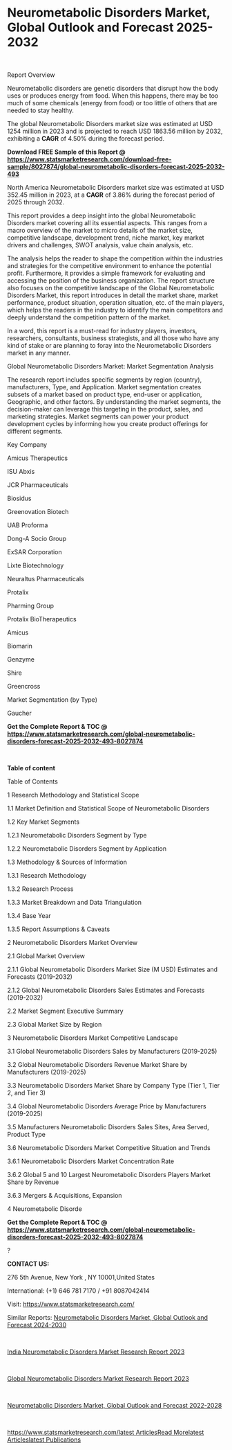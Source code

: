 <h1>Neurometabolic Disorders Market, Global Outlook and Forecast 2025-2032</h1><br/><p>Report Overview</p>
 
 
 
 <p>Neurometabolic disorders are genetic disorders that disrupt how the body uses or produces energy from food. When this happens, there may be too much of some chemicals (energy from food) or too little of others that are needed to stay healthy.</p>
 
 
 
 <p>The global Neurometabolic Disorders market size was estimated at USD 1254 million in 2023 and is projected to reach USD 1863.56 million by 2032, exhibiting a <strong>CAGR</strong> of 4.50% during the forecast period.</p>
 
 
 
 <p><strong>Download FREE Sample of this Report @ <a href="https://www.statsmarketresearch.com/download-free-sample/8027874/global-neurometabolic-disorders-forecast-2025-2032-493">https://www.statsmarketresearch.com/download-free-sample/8027874/global-neurometabolic-disorders-forecast-2025-2032-493</a></strong></p>
 
 
 
 <p>North America Neurometabolic Disorders market size was estimated at USD 352.45 million in 2023, at a <strong>CAGR</strong> of 3.86% during the forecast period of 2025 through 2032.</p>
 
 
 
 <p>This report provides a deep insight into the global Neurometabolic Disorders market covering all its essential aspects. This ranges from a macro overview of the market to micro details of the market size, competitive landscape, development trend, niche market, key market drivers and challenges, SWOT analysis, value chain analysis, etc.</p>
 
 
 
 <p>The analysis helps the reader to shape the competition within the industries and strategies for the competitive environment to enhance the potential profit. Furthermore, it provides a simple framework for evaluating and accessing the position of the business organization. The report structure also focuses on the competitive landscape of the Global Neurometabolic Disorders Market, this report introduces in detail the market share, market performance, product situation, operation situation, etc. of the main players, which helps the readers in the industry to identify the main competitors and deeply understand the competition pattern of the market.</p>
 
 
 
 <p>In a word, this report is a must-read for industry players, investors, researchers, consultants, business strategists, and all those who have any kind of stake or are planning to foray into the Neurometabolic Disorders market in any manner.</p>
 
 
 
 <p>Global Neurometabolic Disorders Market: Market Segmentation Analysis</p>
 
 
 
 <p>The research report includes specific segments by region (country), manufacturers, Type, and Application. Market segmentation creates subsets of a market based on product type, end-user or application, Geographic, and other factors. By understanding the market segments, the decision-maker can leverage this targeting in the product, sales, and marketing strategies. Market segments can power your product development cycles by informing how you create product offerings for different segments.</p>
 
 
 
 <p>Key Company</p>
 
 
 
 <p>Amicus Therapeutics</p>
 
 
 
 <p>ISU Abxis</p>
 
 
 
 <p>JCR Pharmaceuticals</p>
 
 
 
 <p>Biosidus</p>
 
 
 
 <p>Greenovation Biotech</p>
 
 
 
 <p>UAB Proforma</p>
 
 
 
 <p>Dong-A Socio Group</p>
 
 
 
 <p>ExSAR Corporation</p>
 
 
 
 <p>Lixte Biotechnology</p>
 
 
 
 <p>Neuraltus Pharmaceuticals</p>
 
 
 
 <p>Protalix</p>
 
 
 
 <p>Pharming Group</p>
 
 
 
 <p>Protalix BioTherapeutics</p>
 
 
 
 <p>Amicus</p>
 
 
 
 <p>Biomarin</p>
 
 
 
 <p>Genzyme</p>
 
 
 
 <p>Shire</p>
 
 
 
 <p>Greencross</p>
 
 
 
 <p>Market Segmentation (by Type)</p>
 
 
 
 <p>Gaucher</p>
 
 
 
 <div><b>Get the Complete Report & TOC @ <a href="https://www.statsmarketresearch.com/global-neurometabolic-disorders-forecast-2025-2032-493-8027874">https://www.statsmarketresearch.com/global-neurometabolic-disorders-forecast-2025-2032-493-8027874</a></b></div>
 
 
 
 <p><br />
 
 <b>Table of content</b></p>
 
 
 
 <p>Table of Contents<br />
 
 1 Research Methodology and Statistical Scope<br />
 
 1.1 Market Definition and Statistical Scope of Neurometabolic Disorders<br />
 
 1.2 Key Market Segments<br />
 
 1.2.1 Neurometabolic Disorders Segment by Type<br />
 
 1.2.2 Neurometabolic Disorders Segment by Application<br />
 
 1.3 Methodology & Sources of Information<br />
 
 1.3.1 Research Methodology<br />
 
 1.3.2 Research Process<br />
 
 1.3.3 Market Breakdown and Data Triangulation<br />
 
 1.3.4 Base Year<br />
 
 1.3.5 Report Assumptions & Caveats<br />
 
 2 Neurometabolic Disorders Market Overview<br />
 
 2.1 Global Market Overview<br />
 
 2.1.1 Global Neurometabolic Disorders Market Size (M USD) Estimates and Forecasts (2019-2032)<br />
 
 2.1.2 Global Neurometabolic Disorders Sales Estimates and Forecasts (2019-2032)<br />
 
 2.2 Market Segment Executive Summary<br />
 
 2.3 Global Market Size by Region<br />
 
 3 Neurometabolic Disorders Market Competitive Landscape<br />
 
 3.1 Global Neurometabolic Disorders Sales by Manufacturers (2019-2025)<br />
 
 3.2 Global Neurometabolic Disorders Revenue Market Share by Manufacturers (2019-2025)<br />
 
 3.3 Neurometabolic Disorders Market Share by Company Type (Tier 1, Tier 2, and Tier 3)<br />
 
 3.4 Global Neurometabolic Disorders Average Price by Manufacturers (2019-2025)<br />
 
 3.5 Manufacturers Neurometabolic Disorders Sales Sites, Area Served, Product Type<br />
 
 3.6 Neurometabolic Disorders Market Competitive Situation and Trends<br />
 
 3.6.1 Neurometabolic Disorders Market Concentration Rate<br />
 
 3.6.2 Global 5 and 10 Largest Neurometabolic Disorders Players Market Share by Revenue<br />
 
 3.6.3 Mergers & Acquisitions, Expansion<br />
 
 4 Neurometabolic Disorde</p>
 
 
 
 <div><b>Get the Complete Report & TOC @ <a href="https://www.statsmarketresearch.com/global-neurometabolic-disorders-forecast-2025-2032-493-8027874">https://www.statsmarketresearch.com/global-neurometabolic-disorders-forecast-2025-2032-493-8027874</a></b></div>
 
 
 
 <p>? </p>
 
 
 
 <p><b>CONTACT US:</b><br />
 
 276 5th Avenue, New York , NY 10001,United States<br />
 
 International: (+1) 646 781 7170 / +91 8087042414<br />
 
 Visit: <a href="https://www.statsmarketresearch.com/">https://www.statsmarketresearch.com/</a><br />
 
 Similar Reports: <a href="https://www.statsmarketresearch.com/global-neurometabolic-disorders-forecast-2025-2032-493-8027874">Neurometabolic Disorders Market, Global Outlook and Forecast 2024-2030</a><br />
 
 <br />
 
 <a href="https://www.statsmarketresearch.com/global-neurometabolic-disorders-forecast-2025-2032-493-8027874">India Neurometabolic Disorders Market Research Report 2023</a><br />
 
 <br />
 
 <a href="https://www.statsmarketresearch.com/global-neurometabolic-disorders-forecast-2025-2032-493-8027874">Global Neurometabolic Disorders Market Research Report 2023</a><br />
 
 <br />
 
 <a href="https://www.statsmarketresearch.com/global-neurometabolic-disorders-forecast-2025-2032-493-8027874">Neurometabolic Disorders Market, Global Outlook and Forecast 2022-2028</a><br />
 
 <br />
 
 <a href="https://gyeongbokgung.com">https://www.statsmarketresearch.com/</a><a href="https://hallyeomaritime.com">latest Articles</a><a href="https://jingwansa.com">Read More</a><a href="https://nguoiviet.jp/">latest Articles</a><a href="https://www.intelmarketresearch.com/">latest Publications</a></p>